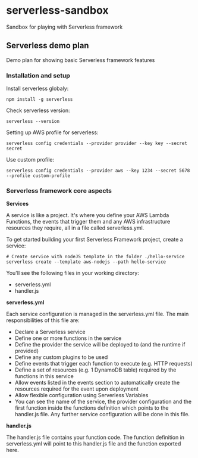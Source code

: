# serverless-sandbox
Sandbox for playing with Serverless framework


## Serverless demo plan

Demo plan for showing basic Serverless framework features

### Installation and setup

Install serverless globaly:

```
npm install -g serverless
```

Check serverless version:

```
serverless --version
```

Setting up AWS profile for serverless:

```
serverless config credentials --provider provider --key key --secret secret
```

Use custom profile:

```
serverless config credentials --provider aws --key 1234 --secret 5678 --profile custom-profile
```

### Serverless framework core aspects

**Services**

A service is like a project. It's where you define your AWS Lambda Functions, the events that trigger them and any AWS infrastructure resources they require, all in a file called serverless.yml.

To get started building your first Serverless Framework project, create a service:

```
# Create service with nodeJS template in the folder ./hello-service
serverless create --template aws-nodejs --path hello-service
```

You'll see the following files in your working directory:

* serverless.yml
* handler.js

**serverless.yml** 

Each service configuration is managed in the serverless.yml file. The main responsibilities of this file are:

* Declare a Serverless service
* Define one or more functions in the service
* Define the provider the service will be deployed to (and the runtime if provided)
* Define any custom plugins to be used
* Define events that trigger each function to execute (e.g. HTTP requests)
* Define a set of resources (e.g. 1 DynamoDB table) required by the functions in this service
* Allow events listed in the events section to automatically create the resources required for the event upon deployment
* Allow flexible configuration using Serverless Variables
* You can see the name of the service, the provider configuration and the first function inside the functions definition which points to the handler.js file. Any further service configuration will be done in this file.

**handler.js**

The handler.js file contains your function code. The function definition in serverless.yml will point to this handler.js file and the function exported here.